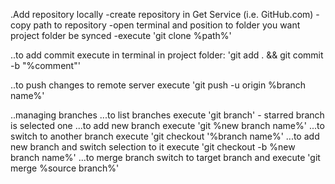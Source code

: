 .Add repository locally
-create repository in Get Service (i.e. GitHub.com)
-copy path to repository
-open terminal and position to folder you want project folder be synced
-execute 'git clone %path%'

..to add commit execute in terminal in project folder: 'git add . && git commit -b "%comment"'

..to push changes to remote server execute 'git push -u origin %branch name%'

..managing branches
...to list branches execute 'git branch' - starred branch is selected one
...to add new branch execute 'git %new branch name%'
...to switch to another branch execute 'git checkout '%branch name%'
...to add new branch and switch selection to it execute 'git checkout -b %new branch name%'
...to merge branch switch to target branch and execute 'git merge %source branch%'